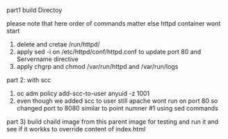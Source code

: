 
part1 build Directoy

 please note that here order of commands matter else httpd container wont start 

 1) delete and cretae /run/httpd/
 2) apply sed -i on /etc/httpd/conf/httpd.conf to update port 80 and Servername directive
 3) apply chgrp and chmod /var/run/httpd and /var/run/logs 

part 2: with scc

 1) oc adm policy add-scc-to-user anyuid -z 1001
 2) even though we added scc to user still apache wont run on port 80 so changed port to 8080 similar to point numner #1 using sed commands


part 3) build chaild image from this parent image for testing and run it and see if it workks to override content of index.html


